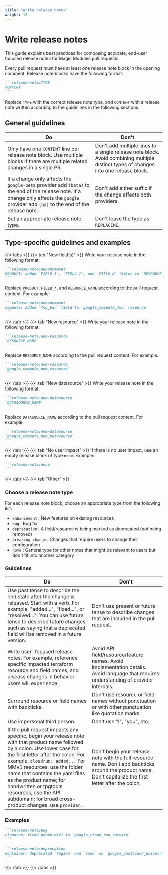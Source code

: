 ```yaml
---
title: "Write release notes"
weight: 10
---
```


# Write release notes

This guide explains best practices for composing accurate, end-user focused release notes for Magic Modules pull requests.

Every pull request must have at least one release note block in the opening comment. Release note blocks have the following format:

~~~markdown
```release-note:TYPE
CONTENT
```
~~~

Replace `TYPE` with the correct release note type, and `CONTENT` with a release note written according to the guidelines in the following sections.

## General guidelines

Do | Don't
-- | -----
Only have one `CONTENT` line per release note block. Use multiple blocks if there are multiple related changes in a single PR. | Don't add multiple lines to a single release note block. Avoid combining multiple distinct types of changes into one release block.
If a change only affects the `google-beta` provider add `(beta)` to the end of the release note. If a change only affects the `google` provider add `(ga)` to the end of the release note. | Don't add either suffix if the change affects both providers.
Set an appropriate release note type. | Don't leave the type as `REPLACEME`.

## Type-specific guidelines and examples

{{< tabs >}}
{{< tab "New field(s)" >}}
Write your release note in the following format:

~~~markdown
```release-note:enhancement
PRODUCT: added `FIELD_1`, `FIELD_2`, and `FIELD_N` fields to `RESOURCE_NAME` resource
```
~~~

Replace `PRODUCT`, `FIELD_*`, and `RESOURCE_NAME` according to the pull request content. For example:

~~~markdown
```release-note:enhancement
compute: added `foo_bar` field to `google_compute_foo` resource
```
~~~
{{< /tab >}}
{{< tab "New resource" >}}
Write your release note in the following format:

~~~markdown
```release-note:new-resource
`RESOURCE_NAME`
```
~~~

Replace `RESOURCE_NAME` according to the pull request content. For example:

~~~markdown
```release-note:new-resource
`google_compute_new_resource`
```
~~~
{{< /tab >}}
{{< tab "New datasource" >}}
Write your release note in the following format:

~~~markdown
```release-note:new-datasource
`DATASOURCE_NAME`
```
~~~

Replace `DATASOURCE_NAME` according to the pull request content. For example:

~~~markdown
```release-note:new-datasource
`google_compute_new_datasource`
```
~~~
{{< /tab >}}
{{< tab "No user impact" >}}
If there is no user impact, use an empty release block of type `none`. Example:

~~~markdown
```release-note:none
```
~~~
{{< /tab >}}
{{< tab "Other" >}}
### Choose a release note type
For each release note block, choose an appropriate type from the following list:

- `enhancement` : New features on existing resources
- `bug` : Bug fix
- `deprecation` : A field/resource is being marked as deprecated (not being removed)
- `breaking-change` : Changes that require users to change their configuration
- `note` : General type for other notes that might be relevant to users but don't fit into another category

### Guidelines

Do | Don't
-- | -----
Use past tense to describe the end state after the change is released. Start with a verb. For example, "added...", "fixed...", or "resolved...". You can use future tense to describe future changes, such as saying that a deprecated field will be removed in a future version. | Don't use present or future tense to describe changes that are included in the pull request.
Write user-focused release notes. For example, reference specific impacted terraform resource and field names, and discuss changes in behavior users will experience. | Avoid API field/resource/feature names. Avoid implementation details. Avoid language that requires understanding of provider internals.
Surround resource or field names with backticks. | Don't use resource or field names without punctuation or with other punctuation like quotation marks.
Use impersonal third person. | Don't use "I", "you", etc.
If the pull request impacts any specific, begin your release note with that product name followed by a colon. Use lower case for the first letter after the colon. For example, `cloudrun: added...` For MMv1 resources, use the folder name that contains the yaml files as the product name; for handwritten or tpgtools resources, use the API subdomain; for broad cross-product changes, use `provider`. | Don't begin your release note with the full resource name. Don't add backticks around the product name. Don't capitalize the first letter after the colon.

### Examples

~~~markdown
```release-note:bug
cloudrun: fixed perma-diff in `google_cloud_run_service`
```
~~~

~~~markdown
```release-note:deprecation
container: deprecated `region` and `zone` on `google_container_unicorn`. Use `location` instead.
```
~~~
{{< /tab >}}
{{< /tabs >}}

